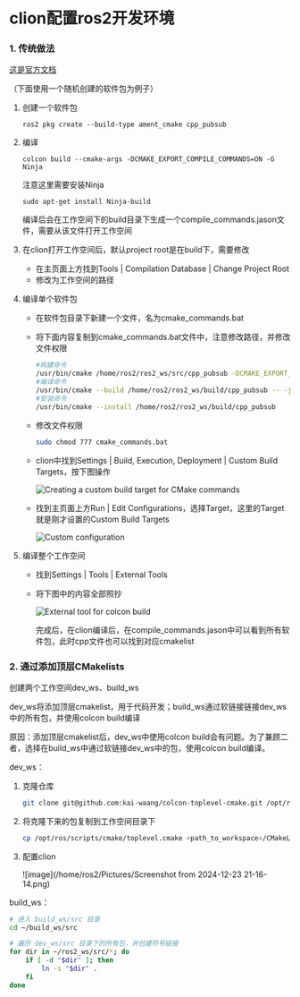 # clion配置ros2开发环境

### 1. 传统做法

[这是官方文档](https://www.jetbrains.com/help/clion/ros2-tutorial.html)

（下面使用一个随机创建的软件包为例子）

1. 创建一个软件包

   ```
   ros2 pkg create --build-type ament_cmake cpp_pubsub
   ```

2. 编译

   ```
   colcon build --cmake-args -DCMAKE_EXPORT_COMPILE_COMMANDS=ON -G Ninja
   ```

   注意这里需要安装Ninja

   ```
   sudo apt-get install Ninja-build
   ```

   编译后会在工作空间下的build目录下生成一个compile_commands.jason文件，需要从该文件打开工作空间

3. 在clion打开工作空间后，默认project root是在build下，需要修改

   - 在主页面上方找到Tools | Compilation Database | Change Project Root 
   - 修改为工作空间的路径

4. 编译单个软件包

   - 在软件包目录下新建一个文件，名为cmake_commands.bat

   - 将下面内容复制到cmake_commands.bat文件中，注意修改路径，并修改文件权限

     ```bash
     #构建命令
     /usr/bin/cmake /home/ros2/ros2_ws/src/cpp_pubsub -DCMAKE_EXPORT_COMPILE_COMMANDS=ON -G Ninja -DCMAKE_INSTALL_PREFIX=/home/ros2/ros2_ws/src/cpp_pubsub
     #编译命令
     /usr/bin/cmake --build /home/ros2/ros2_ws/build/cpp_pubsub -- -j8 -l8
     #安装命令
     /usr/bin/cmake --install /home/ros2/ros2_ws/build/cpp_pubsub
     ```

   - 修改文件权限

     ```bash
     sudo chmod 777 cmake_commands.bat
     ```

   - clion中找到Settings | Build, Execution, Deployment | Custom Build Targets，按下图操作

     ![Creating a custom build target for CMake commands](https://resources.jetbrains.com/help/img/idea/2023.3/cl_ros2_customtool.png)

   - 找到主页面上方Run | Edit Configurations，选择Target，这里的Target就是刚才设置的Custom Build Targets

     ![Custom configuration](https://resources.jetbrains.com/help/img/idea/2023.3/cl_ros2_custom_config.png)

5. 编译整个工作空间

   -  找到Settings | Tools | External Tools 

   - 将下图中的内容全部照抄

     ![External tool for colcon build](https://resources.jetbrains.com/help/img/idea/2023.3/cl_ros2_colcon_build_external_tool.png)

     完成后，在clion编译后，在compile_commands.jason中可以看到所有软件包，此时cpp文件也可以找到对应cmakelist



### 2. 通过添加顶层CMakelists

创建两个工作空间dev_ws、build_ws

dev_ws将添加顶层cmakelist，用于代码开发；build_ws通过软链接链接dev_ws中的所有包，并使用colcon build编译



原因：添加顶层cmakelist后，dev_ws中使用colcon build会有问题。为了兼顾二者，选择在build_ws中通过软链接dev_ws中的包，使用colcon build编译。



dev_ws：

1. 克隆仓库

   ```bash
   git clone git@github.com:kai-waang/colcon-toplevel-cmake.git /opt/ros/scripts/cmake
   ```

2. 将克隆下来的包复制到工作空间目录下

   ```bash
   cp /opt/ros/scripts/cmake/toplevel.cmake <path_to_workspace>/CMakeLists.txt
   ```

3. 配置clion

   ![image](/home/ros2/Pictures/Screenshot from 2024-12-23 21-16-14.png)

build_ws：

```bash
# 进入 build_ws/src 目录
cd ~/build_ws/src

# 遍历 dev_ws/src 目录下的所有包，并创建符号链接
for dir in ~/ros2_ws/src/*; do
    if [ -d "$dir" ]; then
        ln -s "$dir" .
    fi
done
```

